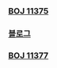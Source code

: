 ### [BOJ 11375](https://www.acmicpc.net/problem/11375)     
### [블로그](https://kibbomi.tistory.com/41)  
### [BOJ 11377](https://www.acmicpc.net/problem/11377)  

